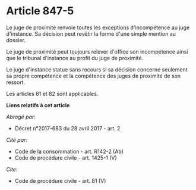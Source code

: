 # Article 847-5

Le juge de proximité renvoie toutes les exceptions d'incompétence au juge d'instance. Sa décision peut revêtir la forme d'une
simple mention au dossier. 

Le juge de proximité peut toujours relever d'office son incompétence ainsi que le tribunal d'instance au profit du juge de
proximité. 

Le juge d'instance statue sans recours si sa décision concerne seulement sa propre compétence et la compétence des juges de
proximité de son ressort. 

Les articles 81 et 82 sont applicables.

**Liens relatifs à cet article**

_Abrogé par_:

  - Décret n°2017-683 du 28 avril 2017 - art. 2

_Cité par_:

  - Code de la consommation - art. R142-2 (Ab)
  - Code de procédure civile - art. 1425-1 (V)

_Cite_:

  - Code de procédure civile - art. 81 (V)
